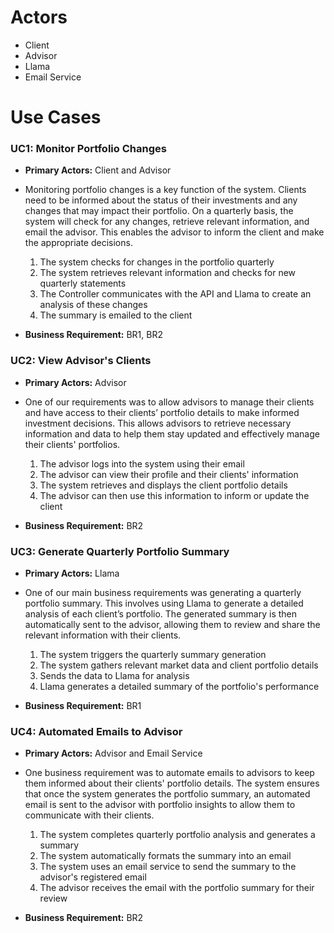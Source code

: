 # Actors
- Client
- Advisor
- Llama
- Email Service

# Use Cases
### UC1: Monitor Portfolio Changes
- **Primary Actors:** Client and Advisor
- Monitoring portfolio changes is a key function of the system. Clients need to be informed about the status of their investments and any changes that may impact their portfolio. On a quarterly basis, the system will check for any changes, retrieve relevant information, and email the advisor. This enables the advisor to inform the client and make the appropriate decisions.
  
  1. The system checks for changes in the portfolio quarterly
  2. The system retrieves relevant information and checks for new quarterly statements
  3. The Controller communicates with the API and Llama to create an analysis of these changes
  4. The summary is emailed to the client
- **Business Requirement:** BR1, BR2

### UC2: View Advisor's Clients
- **Primary Actors:** Advisor
- One of our requirements was to allow advisors to manage their clients and have access to their clients’ portfolio details to make informed investment decisions. This allows advisors to retrieve necessary information and data to help them stay updated and effectively manage their clients' portfolios.

  1. The advisor logs into the system using their email
  2. The advisor can view their profile and their clients' information
  3. The system retrieves and displays the client portfolio details
  4. The advisor can then use this information to inform or update the client
- **Business Requirement:** BR2

### UC3: Generate Quarterly Portfolio Summary
- **Primary Actors:** Llama
- One of our main business requirements was generating a quarterly portfolio summary. This involves using Llama to generate a detailed analysis of each client’s portfolio. The generated summary is then automatically sent to the advisor, allowing them to review and share the relevant information with their clients.

  1. The system triggers the quarterly summary generation
  2. The system gathers relevant market data and client portfolio details
  3. Sends the data to Llama for analysis
  4. Llama generates a detailed summary of the portfolio's performance
- **Business Requirement:** BR1

### UC4: Automated Emails to Advisor
- **Primary Actors:** Advisor and Email Service
- One business requirement was to automate emails to advisors to keep them informed about their clients' portfolio details. The system ensures that once the system generates the portfolio summary, an automated email is sent to the advisor with portfolio insights to allow them to communicate with their clients.

  1. The system completes quarterly portfolio analysis and generates a summary
  2. The system automatically formats the summary into an email
  3. The system uses an email service to send the summary to the advisor's registered email
  4. The advisor receives the email with the portfolio summary for their review
- **Business Requirement:** BR2
